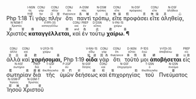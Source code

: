<rt>Php 1:18</rt> <RUBY><ruby><ruby>Τί<rt>什麼</rt></ruby><rt>τίς</rt></ruby><rt>I-NSN</rt></RUBY> <RUBY><ruby><ruby>γάρ;<rt>for</rt></ruby><rt>γάρ</rt></ruby><rt>CONJ</rt></RUBY> <RUBY><ruby><ruby>πλὴν<rt>只是</rt></ruby><rt>πλήν</rt></ruby><rt>CONJ</rt></RUBY> <RUBY><ruby><ruby>ὅτι<rt>that/since</rt></ruby><rt>ὅτι</rt></ruby><rt>CONJ</rt></RUBY> <RUBY><ruby><ruby>παντὶ<rt>各種</rt></ruby><rt>πᾶς</rt></ruby><rt>A-DSM</rt></RUBY> <RUBY><ruby><ruby>τρόπῳ,<rt>方法</rt></ruby><rt>τρόπος</rt></ruby><rt>N-DSM</rt></RUBY> <RUBY><ruby><ruby>εἴτε<rt>無論</rt></ruby><rt>εἴτε</rt></ruby><rt>CONJ</rt></RUBY> <RUBY><ruby><ruby>προφάσει<rt>假意</rt></ruby><rt>πρόφασις</rt></ruby><rt>N-DSF</rt></RUBY> <RUBY><ruby><ruby>εἴτε<rt>無論</rt></ruby><rt>εἴτε</rt></ruby><rt>CONJ</rt></RUBY> <RUBY><ruby><ruby>ἀληθείᾳ,<rt>真心</rt></ruby><rt>ἀλήθεια</rt></ruby><rt>N-DSF</rt></RUBY> <RUBY><ruby><ruby>Χριστὸς<rt>基督</rt></ruby><rt>Χριστός</rt></ruby><rt>N-NSM-T</rt></RUBY> <RUBY><ruby><ruby><strong>καταγγέλλεται,</strong><rt>傳開</rt></ruby><rt>καταγγέλλω</rt></ruby><rt>V-PPI-3S</rt></RUBY> <RUBY><ruby><ruby>καὶ<rt>and</rt></ruby><rt>καί</rt></ruby><rt>CONJ</rt></RUBY> <RUBY><ruby><ruby>ἐν<rt>為</rt></ruby><rt>ἐν</rt></ruby><rt>PREP</rt></RUBY> <RUBY><ruby><ruby>τούτῳ<rt>此</rt></ruby><rt>οὗτος</rt></ruby><rt>D-DSN</rt></RUBY> <RUBY><ruby><ruby><strong>χαίρω. ¶</strong><rt>歡喜</rt></ruby><rt>χαίρω</rt></ruby><rt>V-PAI-1S</rt></RUBY><pre></pre> <RUBY><ruby><ruby>ἀλλὰ<rt>並且</rt></ruby><rt>ἀλλά</rt></ruby><rt>CONJ</rt></RUBY> <RUBY><ruby><ruby>καὶ<rt>還</rt></ruby><rt>καί</rt></ruby><rt>CONJ</rt></RUBY> <RUBY><ruby><ruby><strong>χαρήσομαι,</strong><rt>歡喜</rt></ruby><rt>χαίρω</rt></ruby><rt>V-2FOI-1S</rt></RUBY> <rt>Php 1:19</rt> <RUBY><ruby><ruby><strong>οἶδα</strong><rt>知道</rt></ruby><rt>εἴδω</rt></ruby><rt>V-RAI-1S</rt></RUBY> <RUBY><ruby><ruby>γὰρ<rt>因為</rt></ruby><rt>γάρ</rt></ruby><rt>CONJ</rt></RUBY> <RUBY><ruby><ruby>ὅτι<rt>that/since</rt></ruby><rt>ὅτι</rt></ruby><rt>CONJ</rt></RUBY> <RUBY><ruby><ruby>τοῦτό<rt>事情</rt></ruby><rt>οὗτος</rt></ruby><rt>D-NSN</rt></RUBY> <RUBY><ruby><ruby>μοι<rt>我</rt></ruby><rt>ἐγώ</rt></ruby><rt>P-1DS</rt></RUBY> <RUBY><ruby><ruby><strong>ἀποβήσεται</strong><rt>轉變</rt></ruby><rt>ἀποβαίνω</rt></ruby><rt>V-FDI-3S</rt></RUBY> <RUBY><ruby><ruby>εἰς<rt>以致</rt></ruby><rt>εἰς</rt></ruby><rt>PREP</rt></RUBY> <RUBY><ruby><ruby>σωτηρίαν<rt>獲救</rt></ruby><rt>σωτηρία</rt></ruby><rt>N-ASF</rt></RUBY> <RUBY><ruby><ruby>διὰ<rt>藉著</rt></ruby><rt>διά</rt></ruby><rt>PREP</rt></RUBY> <RUBY><ruby><ruby>τῆς<rt>the/this/who</rt></ruby><rt>ὁ</rt></ruby><rt>T-GSF</rt></RUBY> <RUBY><ruby><ruby>ὑμῶν<rt>你們</rt></ruby><rt>σύ</rt></ruby><rt>P-2GP</rt></RUBY> <RUBY><ruby><ruby>δεήσεως<rt>祈禱</rt></ruby><rt>δέησις</rt></ruby><rt>N-GSF</rt></RUBY> <RUBY><ruby><ruby>καὶ<rt>和</rt></ruby><rt>καί</rt></ruby><rt>CONJ</rt></RUBY> <RUBY><ruby><ruby>ἐπιχορηγίας<rt>幫助</rt></ruby><rt>ἐπιχορηγία</rt></ruby><rt>N-GSF</rt></RUBY> <RUBY><ruby><ruby>τοῦ<rt>the/this/who</rt></ruby><rt>ὁ</rt></ruby><rt>T-GSN</rt></RUBY> <RUBY><ruby><ruby>Πνεύματος<rt>靈</rt></ruby><rt>πνεῦμα</rt></ruby><rt>N-GSN</rt></RUBY> <RUBY><ruby><ruby>Ἰησοῦ<rt>耶穌</rt></ruby><rt>Ἰησοῦς</rt></ruby><rt>N-GSM-P</rt></RUBY> <RUBY><ruby><ruby>Χριστοῦ<rt>基督</rt></ruby><rt>Χριστός</rt></ruby><rt>N-GSM-T</rt></RUBY> 